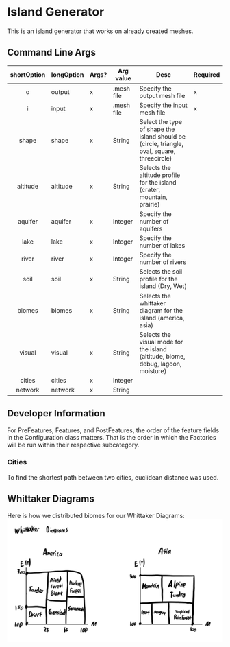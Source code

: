 # Island Generator

This is an island generator that works on already created meshes.

## Command Line Args
| shortOption | longOption | Args? | Arg value | Desc | Required |
|:--:|---------------|------|-------|-----|--------|
| o | output | x | .mesh file | Specify the output mesh file | x |
| i | input | x | .mesh file | Specify the input mesh file | x |
| shape | shape | x | String | Select the type of shape the island should be (circle, triangle, oval, square, threecircle) |  |
| altitude | altitude | x | String | Selects the altitude profile for the island (crater, mountain, prairie) |  |
| aquifer | aquifer | x | Integer | Specify the number of aquifers  |  |
| lake | lake | x | Integer | Specify the number of lakes  |  |
| river | river | x | Integer | Specify the number of rivers  |  |
| soil | soil | x | String | Selects the soil profile for the island (Dry, Wet) |  |
| biomes | biomes | x | String | Selects the whittaker diagram for the island (america, asia) |  |
| visual | visual | x | String | Selects the visual mode for the island (altitude, biome, debug, lagoon, moisture) |  |
| cities | cities | x | Integer |  |  |
| network | network | x | String |  |  |

## Developer Information
For PreFeatures, Features, and PostFeatures, the order of the feature fields in the Configuration class matters. 
That is the order in which the Factories will be run within their respective subcategory.

### Cities
To find the shortest path between two cities, euclidean distance was used.

## Whittaker Diagrams 

Here is how we distributed biomes for our Whittaker Diagrams:
![Whittaker Diagram](whittaker.png)